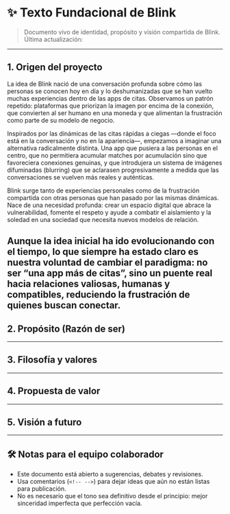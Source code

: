 # ✨ Texto Fundacional de Blink

> Documento vivo de identidad, propósito y visión compartida de Blink.  
> Última actualización: <!-- Fecha aquí -->

---

## 1. Origen del proyecto

La idea de Blink nació de una conversación profunda sobre cómo las personas se conocen hoy en día y lo deshumanizadas que se han vuelto muchas experiencias dentro de las apps de citas. Observamos un patrón repetido: plataformas que priorizan la imagen por encima de la conexión, que convierten al ser humano en una moneda y que alimentan la frustración como parte de su modelo de negocio.

Inspirados por las dinámicas de las citas rápidas a ciegas —donde el foco está en la conversación y no en la apariencia—, empezamos a imaginar una alternativa radicalmente distinta. Una app que pusiera a las personas en el centro, que no permitiera acumular matches por acumulación sino que favoreciera conexiones genuinas, y que introdujera un sistema de imágenes difuminadas (blurring) que se aclarasen progresivamente a medida que las conversaciones se vuelven más reales y auténticas.

Blink surge tanto de experiencias personales como de la frustración compartida con otras personas que han pasado por las mismas dinámicas. Nace de una necesidad profunda: crear un espacio digital que abrace la vulnerabilidad, fomente el respeto y ayude a combatir el aislamiento y la soledad en una sociedad que necesita nuevos modelos de relación.

Aunque la idea inicial ha ido evolucionando con el tiempo, lo que siempre ha estado claro es nuestra voluntad de cambiar el paradigma: no ser “una app más de citas”, sino un puente real hacia relaciones valiosas, humanas y compatibles, reduciendo la frustración de quienes buscan conectar.
---

## 2. Propósito (Razón de ser)

<!-- 
¿Cuál es la necesidad humana profunda que queremos atender?
¿Qué transformación buscamos provocar en la vida de las personas?
¿Por qué vale la pena que esta app exista?
Frases inspiradoras, breves y con peso. Ej: "Para devolver el control del tiempo y la autenticidad en las conexiones humanas".
-->

---

## 3. Filosofía y valores

<!-- 
¿Qué creemos sobre el amor, la conexión, la tecnología, el tiempo, la intimidad o la forma en que las personas se relacionan?
¿Qué defendemos?
¿Qué NO aceptamos?
Lista de valores clave (máximo 5) con una breve descripción de cada uno.
Ejemplos: "Autenticidad sin filtros", "Respeto radical", "Privacidad primero", etc.
-->

---

## 4. Propuesta de valor

<!-- 
¿Qué diferencia a Blink de otras apps de citas?
¿Cómo resolvemos el problema de forma única o mejor?
¿A quién servimos y qué ofrecemos que no encontrarán en otro lugar?
Frases claras, humanas y directas (evitar jerga de negocios o palabras vacías).
-->

---

## 5. Visión a futuro

<!-- 
¿Dónde queremos estar en 5-10 años?
¿Qué impacto queremos haber tenido?
¿Cómo imaginamos que será el mundo si Blink cumple su propósito?
-->

---

## 🛠 Notas para el equipo colaborador

- Este documento está abierto a sugerencias, debates y revisiones.
- Usa comentarios (`<!-- -->`) para dejar ideas que aún no están listas para publicación.
- No es necesario que el tono sea definitivo desde el principio: mejor sinceridad imperfecta que perfección vacía.
